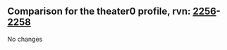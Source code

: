 ## Comparison for the theater0 profile, rvn: [2256](https://github.com/PRO100KatYT/FortniteProfileRevisions/tree/main/profiles/theater0/2256%20theater0.json)-[2258](https://github.com/PRO100KatYT/FortniteProfileRevisions/tree/main/profiles/theater0/2258%20theater0.json)

No changes
